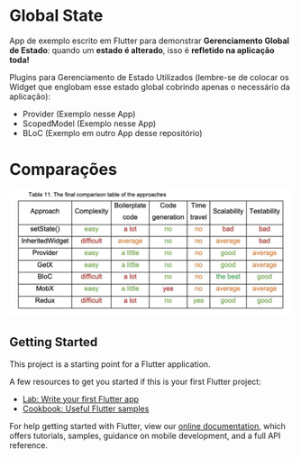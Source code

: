 # Global State

App de exemplo escrito em Flutter para demonstrar **Gerenciamento Global de Estado**: quando um **estado é alterado**, isso é **refletido na aplicação toda!**

Plugins para Gerenciamento de Estado Utilizados (lembre-se de colocar os Widget que englobam esse estado global cobrindo apenas o necessário da aplicação):
- Provider (Exemplo nesse App)
- ScopedModel (Exemplo nesse App)
- BLoC (Exemplo em outro App desse repositório)

# Comparações
![Comparações](https://github.com/CaioAFA/flutter-public-samples/blob/master/global_state/misc/global_state_comparison.jpg?raw=true)

## Getting Started

This project is a starting point for a Flutter application.

A few resources to get you started if this is your first Flutter project:

- [Lab: Write your first Flutter app](https://flutter.dev/docs/get-started/codelab)
- [Cookbook: Useful Flutter samples](https://flutter.dev/docs/cookbook)

For help getting started with Flutter, view our
[online documentation](https://flutter.dev/docs), which offers tutorials,
samples, guidance on mobile development, and a full API reference.

